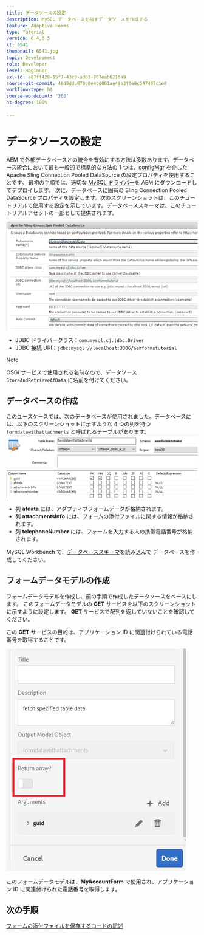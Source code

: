 ```yaml
---
title: データソースの設定
description: MySQL データベースを指すデータソースを作成する
feature: Adaptive Forms
type: Tutorial
version: 6.4,6.5
kt: 6541
thumbnail: 6541.jpg
topic: Development
role: Developer
level: Beginner
exl-id: a87ff428-15f7-43c9-ad03-707eab6216a9
source-git-commit: 48d9ddb870c0e4cd001ae49a3f0e9c547407c1e8
workflow-type: ht
source-wordcount: '303'
ht-degree: 100%

---
```


# データソースの設定

AEM で外部データベースとの統合を有効にする方法は多数あります。データベース統合において最も一般的で標準的な方法の 1 つは、[configMgr](http://localhost:4502/system/console/configMgr) を介した Apache Sling Connection Pooled DataSource の設定プロパティを使用することです。
最初の手順では、適切な [MySQL ドライバー](https://mvnrepository.com/artifact/mysql/mysql-connector-java)を AEM にダウンロードしてデプロイします。
次に、データベースに固有の Sling Connection Pooled DataSource プロパティを設定します。次のスクリーンショットは、このチュートリアルで使用する設定を示しています。データベーススキーマは、このチュートリアルアセットの一部として提供されます。

![data-source](assets/data-source.JPG)


* JDBC ドライバークラス：`com.mysql.cj.jdbc.Driver`
* JDBC 接続 URI：`jdbc:mysql://localhost:3306/aemformstutorial`

>[!NOTE]
>OSGi サービスで使用される名前なので、データソース `StoreAndRetrieveAfData` に名前を付けてください。


## データベースの作成


このユースケースでは、次のデータベースが使用されました。データベースには、以下のスクリーンショットに示すような 4 つの列を持つ `formdatawithattachments` と呼ばれるテーブルがあります。
![data-base](assets/table-schema.JPG)

* 列 **afdata** には、アダプティブフォームデータが格納されます。
* 列 **attachmentsInfo** には、フォームの添付ファイルに関する情報が格納されます。
* 列 **telephoneNumber** には、フォームを入力する人の携帯電話番号が格納されます。

MySQL Workbench で、[データベーススキーマ](assets/data-base-schema.sql)を読み込んで
データベースを作成してください。

## フォームデータモデルの作成

フォームデータモデルを作成し、前の手順で作成したデータソースをベースにします。
このフォームデータモデルの **GET** サービスを以下のスクリーンショットに示すように設定します。
**GET** サービスで配列を返していないことを確認してください。

この **GET** サービスの目的は、アプリケーション ID に関連付けられている電話番号を取得することです。

![get-service](assets/get-service.JPG)

このフォームデータモデルは、**MyAccountForm** で使用され、アプリケーション ID に関連付けられた電話番号を取得します。

## 次の手順

[フォームの添付ファイルを保存するコードの記述](./store-form-attachments.md)
